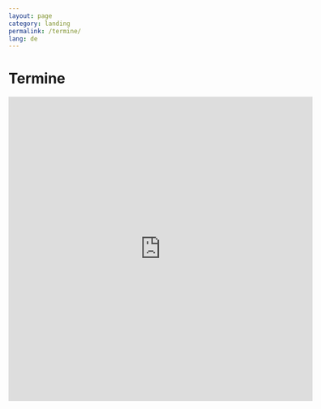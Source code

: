```yaml
---
layout: page
category: landing
permalink: /termine/
lang: de
---
```


# Termine

<iframe style="min-height: 600px;min-width: 600px;" class="calendar-iframe" src="http://www.google.com/calendar/embed?showTitle=0&showTabs=0&showCalendars=0&height=600&wkst=2&hl=de&bgcolor=%23FFFFFF&src=5q7k4u9senj8jfk4tbmgpean5s%40group.calendar.google.com&color=%23B1440E&ctz=Europe%2FBerlin" frameborder="0" scrolling="no"></iframe>
